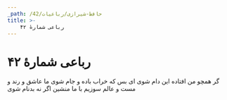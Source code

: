 ```yaml
---
_path: /حافظ-شیرازی/رباعیات/42
title: >-
    رباعی شمارهٔ ۴۲
---
```

# رباعی شمارهٔ ۴۲

گر همچو من افتاده این دام شوی
ای بس که خراب باده و جام شوی
ما عاشق و رند و مست و عالم سوزیم
با ما منشین اگر نه بدنام شوی

